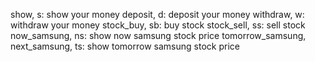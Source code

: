 show, s: show your money
deposit, d: deposit your money
withdraw, w: withdraw your money
stock_buy, sb: buy stock
stock_sell, ss: sell stock
now_samsung, ns: show now samsung stock price
tomorrow_samsung, next_samsung, ts: show tomorrow samsung stock price